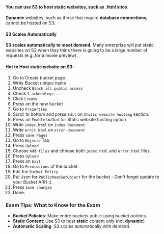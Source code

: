 #### You can use S3 to host static websites, suck as .html sites.
**Dynamic** websites, such as those that require **database connections**, cannot be hosted on S3.

#### S3 Scales Automatically
**S3 scales automatically to meet demand**. Many enterprise will put static websites on S3 when they think there is going to be 
a large number of requests (e.g.,for a movie preview).

#### Hot to Host static website on S3:
1. Go to Create bucket page.
2. Write Bucket unique name
3. Uncheck `Block all public access`
4. Check `I acknowlege...`
5. Click `Create`
6. Press on the new bucket
7. Go to `Properties`
8. Scroll to bottom and press `Edit` on `Static website hosting` section.
9. Press on `Enable` button for Static website hosting option
10. Write `index.html` on `index document`
11. Write `error.html` on `error document`
12. Press `Save Pages`
13. Go to `Objects` Tab.
14. Press `Upload`
15. Choose `Add files` and choose both `index.html` and `error.html` files.
16. Press `Upload`
17. Press on `Exit`
18. Go to `Permissions` of the bucket.
19. Edit the `Bucket Policy`
20. Put Json for `PublicReadGetObject` for the bucket - Don't forget update to your Bucket ARN :).
21. Press `Save changes`
22. Done.

### Exam Tips: What to Know for the Exam
* **Bucket Policies**: Make entire buckets public using bucket policies.
* **Static Content**: Use S3 to host **static** content only (not **dynamic**)
* **Automatic Scaling**: S3 scales automatically with demand.